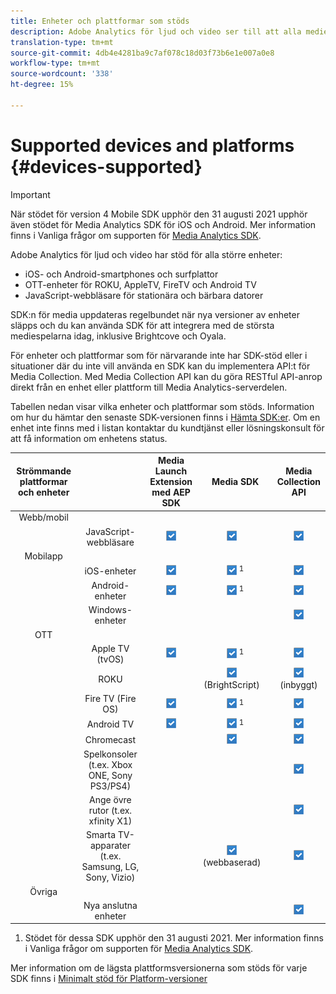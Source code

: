 ```yaml
---
title: Enheter och plattformar som stöds
description: Adobe Analytics för ljud och video ser till att alla medieströmmar samlas in och rapporteras på alla enheter.
translation-type: tm+mt
source-git-commit: 4db4e4281ba9c7af078c18d03f73b6e1e007a0e8
workflow-type: tm+mt
source-wordcount: '338'
ht-degree: 15%

---
```



# Supported devices and platforms {#devices-supported}

>[!IMPORTANT]
>
>När stödet för version 4 Mobile SDK upphör den 31 augusti 2021 upphör även stödet för Media Analytics SDK för iOS och Android.  Mer information finns i Vanliga frågor om supporten för [Media Analytics SDK](/help/sdk-implement/end-of-support-faqs.md).

Adobe Analytics för ljud och video har stöd för alla större enheter:

* iOS- och Android-smartphones och surfplattor
* OTT-enheter för ROKU, AppleTV, FireTV och Android TV
* JavaScript-webbläsare för stationära och bärbara datorer

SDK:n för media uppdateras regelbundet när nya versioner av enheter släpps och du kan använda SDK för att integrera med de största mediespelarna idag, inklusive Brightcove och Oyala.

För enheter och plattformar som för närvarande inte har SDK-stöd eller i situationer där du inte vill använda en SDK kan du implementera API:t för Media Collection. Med Media Collection API kan du göra RESTful API-anrop direkt från en enhet eller plattform till Media Analytics-serverdelen.

Tabellen nedan visar vilka enheter och plattformar som stöds. Information om hur du hämtar den senaste SDK-versionen finns i [Hämta SDK:er](https://docs.adobe.com/content/help/en/media-analytics/using/sdk-implement/download-sdks.html). Om en enhet inte finns med i listan kontaktar du kundtjänst eller lösningskonsult för att få information om enhetens status.

| Strömmande plattformar och enheter |  | Media Launch Extension med AEP SDK | Media SDK | Media Collection API |
|:---------------------------:|:-----------------------------------------------:|:----------------------------:|:-------------------:|:--------------------:|
| Webb/mobil |  |  |  |  |
|  | JavaScript-webbläsare | ![](/help/assets/icon-blue-check.png) | ![](/help/assets/icon-blue-check.png)    | ![](/help/assets/icon-blue-check.png) |
| Mobilapp |  |  |  |  |
|  | iOS-enheter | ![](/help/assets/icon-blue-check.png) | ![](/help/assets/icon-blue-check.png) <sup>1</sup> | ![](/help/assets/icon-blue-check.png) |
|  | Android-enheter | ![](/help/assets/icon-blue-check.png) | ![](/help/assets/icon-blue-check.png) <sup>1</sup> | ![](/help/assets/icon-blue-check.png) |
|  | Windows-enheter |  |  | ![](/help/assets/icon-blue-check.png) |
| OTT |  |  |  |  |
|  | Apple TV (tvOS) | ![](/help/assets/icon-blue-check.png) | ![](/help/assets/icon-blue-check.png) <sup>1</sup> | ![](/help/assets/icon-blue-check.png) |
|  | ROKU |  | ![](/help/assets/icon-blue-check.png)   <br>(BrightScript)    | ![](/help/assets/icon-blue-check.png)<br>(inbyggt) |
|  | Fire TV (Fire OS) | ![](/help/assets/icon-blue-check.png) | ![](/help/assets/icon-blue-check.png) <sup>1</sup> | ![](/help/assets/icon-blue-check.png) |
|  | Android TV | ![](/help/assets/icon-blue-check.png) | ![](/help/assets/icon-blue-check.png) <sup>1</sup> | ![](/help/assets/icon-blue-check.png) |
|  | Chromecast |  | ![](/help/assets/icon-blue-check.png)    | ![](/help/assets/icon-blue-check.png) |
|  | Spelkonsoler (t.ex. Xbox ONE, Sony PS3/PS4) |  |  | ![](/help/assets/icon-blue-check.png) |
|  | Ange övre rutor (t.ex. xfinity X1) |  |  | ![](/help/assets/icon-blue-check.png) |
|  | Smarta TV-apparater (t.ex. Samsung, LG, Sony, Vizio) |  | ![](/help/assets/icon-blue-check.png)   <br>(webbaserad)    | ![](/help/assets/icon-blue-check.png) |
| Övriga |  |  |  |  |
|  | Nya anslutna enheter |  |  | ![](/help/assets/icon-blue-check.png) |

1. Stödet för dessa SDK upphör den 31 augusti 2021. Mer information finns i Vanliga frågor om supporten för [Media Analytics SDK](/help/sdk-implement/end-of-support-faqs.md).

Mer information om de lägsta plattformsversionerna som stöds för varje SDK finns i [Minimalt stöd för Platform-versioner](https://docs.adobe.com/content/help/en/media-analytics/using/sdk-implement/setup/setup-overview.html)
